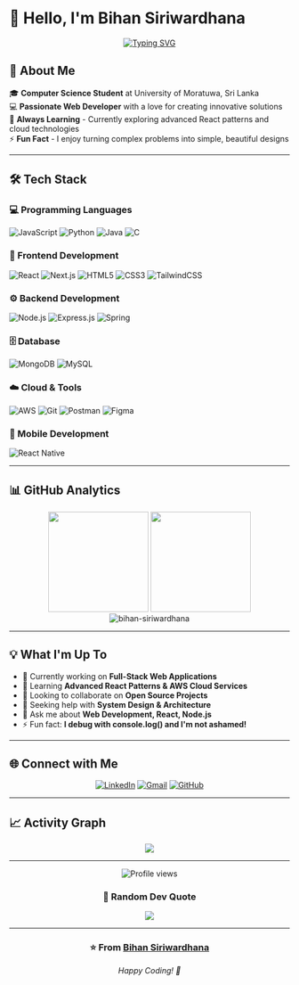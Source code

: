 # 👋 Hello, I'm Bihan Siriwardhana

<div align="center">
  
[![Typing SVG](https://readme-typing-svg.herokuapp.com?font=Fira+Code&pause=1000&color=00D4FF&center=true&vCenter=true&width=435&lines=Web+Development+Enthusiast;University+of+Moratuwa+Student;Full-Stack+Developer;Always+Learning+New+Things)](https://git.io/typing-svg)

</div>

## 🚀 About Me

🎓 **Computer Science Student** at University of Moratuwa, Sri Lanka  
💻 **Passionate Web Developer** with a love for creating innovative solutions  
🌱 **Always Learning** - Currently exploring advanced React patterns and cloud technologies  
⚡ **Fun Fact** - I enjoy turning complex problems into simple, beautiful designs  

---

## 🛠️ Tech Stack

### 💻 Programming Languages
![JavaScript](https://img.shields.io/badge/JavaScript-F7DF1E?style=for-the-badge&logo=javascript&logoColor=black)
![Python](https://img.shields.io/badge/Python-3776AB?style=for-the-badge&logo=python&logoColor=white)
![Java](https://img.shields.io/badge/Java-ED8B00?style=for-the-badge&logo=openjdk&logoColor=white)
![C](https://img.shields.io/badge/C-00599C?style=for-the-badge&logo=c&logoColor=white)

### 🎨 Frontend Development
![React](https://img.shields.io/badge/React-20232A?style=for-the-badge&logo=react&logoColor=61DAFB)
![Next.js](https://img.shields.io/badge/Next.js-000000?style=for-the-badge&logo=next.js&logoColor=white)
![HTML5](https://img.shields.io/badge/HTML5-E34F26?style=for-the-badge&logo=html5&logoColor=white)
![CSS3](https://img.shields.io/badge/CSS3-1572B6?style=for-the-badge&logo=css3&logoColor=white)
![TailwindCSS](https://img.shields.io/badge/Tailwind_CSS-38B2AC?style=for-the-badge&logo=tailwind-css&logoColor=white)

### ⚙️ Backend Development
![Node.js](https://img.shields.io/badge/Node.js-43853D?style=for-the-badge&logo=node.js&logoColor=white)
![Express.js](https://img.shields.io/badge/Express.js-404D59?style=for-the-badge&logo=express&logoColor=white)
![Spring](https://img.shields.io/badge/Spring-6DB33F?style=for-the-badge&logo=spring&logoColor=white)

### 🗄️ Database
![MongoDB](https://img.shields.io/badge/MongoDB-4EA94B?style=for-the-badge&logo=mongodb&logoColor=white)
![MySQL](https://img.shields.io/badge/MySQL-00000F?style=for-the-badge&logo=mysql&logoColor=white)

### ☁️ Cloud & Tools
![AWS](https://img.shields.io/badge/Amazon_AWS-232F3E?style=for-the-badge&logo=amazon-aws&logoColor=white)
![Git](https://img.shields.io/badge/Git-F05032?style=for-the-badge&logo=git&logoColor=white)
![Postman](https://img.shields.io/badge/Postman-FF6C37?style=for-the-badge&logo=postman&logoColor=white)
![Figma](https://img.shields.io/badge/Figma-F24E1E?style=for-the-badge&logo=figma&logoColor=white)

### 📱 Mobile Development
![React Native](https://img.shields.io/badge/React_Native-20232A?style=for-the-badge&logo=react&logoColor=61DAFB)

---

## 📊 GitHub Analytics

<div align="center">
  <img height="180em" src="https://github-readme-stats.vercel.app/api?username=bihan-siriwardhana&show_icons=true&theme=tokyonight"/>
  <img height="180em" src="https://github-readme-stats.vercel.app/api/top-langs/?username=bihan-siriwardhana&layout=compact&langs_count=8&theme=tokyonight"/>
</div>

<div align="center">
  <img src="https://github-readme-streak-stats.herokuapp.com/?user=bihan-siriwardhana&theme=tokyonight" alt="bihan-siriwardhana" />
</div>

---

## 💡 What I'm Up To

- 🔭 Currently working on **Full-Stack Web Applications**
- 🌱 Learning **Advanced React Patterns & AWS Cloud Services**
- 👯 Looking to collaborate on **Open Source Projects**
- 🤔 Seeking help with **System Design & Architecture**
- 💬 Ask me about **Web Development, React, Node.js**
- ⚡ Fun fact: **I debug with console.log() and I'm not ashamed!**

---

## 🌐 Connect with Me

<div align="center">

[![LinkedIn](https://img.shields.io/badge/LinkedIn-0077B5?style=for-the-badge&logo=linkedin&logoColor=white)](https://linkedin.com/in/bihan-siriwardhana)
[![Gmail](https://img.shields.io/badge/Gmail-D14836?style=for-the-badge&logo=gmail&logoColor=white)](mailto:bihankithmina@gmail.com)
[![GitHub](https://img.shields.io/badge/GitHub-100000?style=for-the-badge&logo=github&logoColor=white)](https://github.com/bihan-siriwardhana)

</div>

---

## 📈 Activity Graph

<div align="center">
  <img src="https://github-readme-activity-graph.vercel.app/graph?username=bihan-siriwardhana&theme=tokyo-night" />
</div>

---

<div align="center">
  <img src="https://komarev.com/ghpvc/?username=bihan-siriwardhana&label=Profile%20views&color=0e75b6&style=flat" alt="Profile views" />
</div>

<div align="center">
  
### 💭 Random Dev Quote
![](https://quotes-github-readme.vercel.app/api?type=horizontal&theme=tokyonight)

</div>

---

<div align="center">
  <h3>⭐️ From <a href="https://github.com/bihan-siriwardhana">Bihan Siriwardhana</a></h3>
  <p><em>Happy Coding! 🚀</em></p>
</div>
